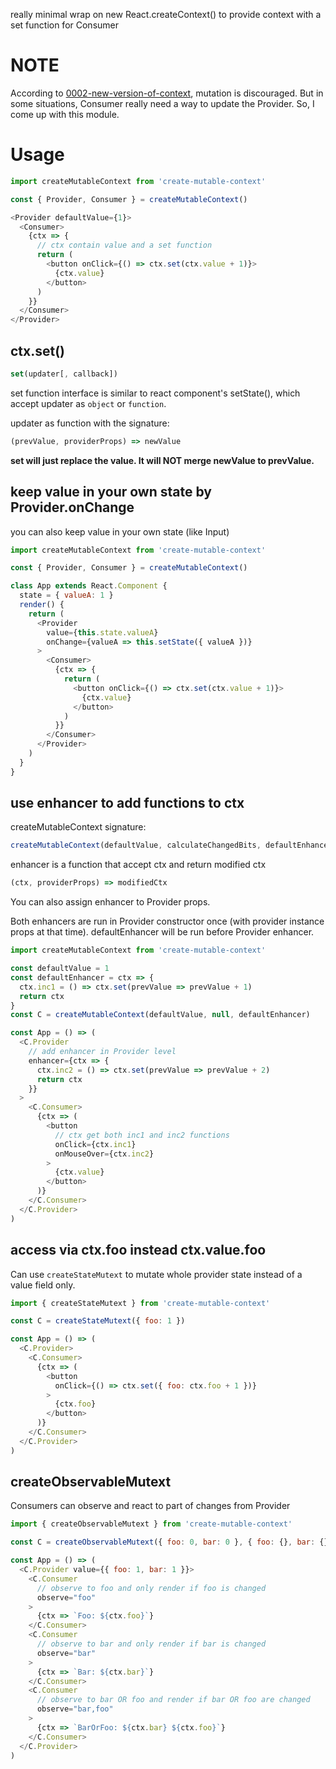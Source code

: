 really minimal wrap on new React.createContext() to provide context with a set function for Consumer



# NOTE

According to [0002-new-version-of-context](https://github.com/reactjs/rfcs/blob/master/text/0002-new-version-of-context.md#relies-on-strict-comparison-of-context-values), mutation is discouraged. But in some situations, Consumer really need a way to update the Provider. So, I come up with this module.



# Usage

```js
import createMutableContext from 'create-mutable-context'

const { Provider, Consumer } = createMutableContext()

<Provider defaultValue={1}>
  <Consumer>
    {ctx => {
      // ctx contain value and a set function
      return (
        <button onClick={() => ctx.set(ctx.value + 1)}>
          {ctx.value}
        </button>
      )
    }}
  </Consumer>
</Provider>
```



## ctx.set()

```js
set(updater[, callback])
```

set function interface is similar to react component's setState(), which accept updater as `object` or `function`.

updater as function with the signature:
```js
(prevValue, providerProps) => newValue
```

**set will just replace the value. It will NOT merge newValue to prevValue.**



## keep value in your own state by Provider.onChange

you can also keep value in your own state (like Input)

```js
import createMutableContext from 'create-mutable-context'

const { Provider, Consumer } = createMutableContext()

class App extends React.Component {
  state = { valueA: 1 }
  render() {
    return (
      <Provider
        value={this.state.valueA}
        onChange={valueA => this.setState({ valueA })}
      >
        <Consumer>
          {ctx => {
            return (
              <button onClick={() => ctx.set(ctx.value + 1)}>
                {ctx.value}
              </button>
            )
          }}
        </Consumer>
      </Provider>
    )
  }
}
```


## use enhancer to add functions to ctx

createMutableContext signature:
```js
createMutableContext(defaultValue, calculateChangedBits, defaultEnhancer)
```

enhancer is a function that accept ctx and return modified ctx
```js
(ctx, providerProps) => modifiedCtx
```

You can also assign enhancer to Provider props.

Both enhancers are run in Provider constructor once (with provider instance props at that time). defaultEnhancer will be run before Provider enhancer.

```js
import createMutableContext from 'create-mutable-context'

const defaultValue = 1
const defaultEnhancer = ctx => {
  ctx.inc1 = () => ctx.set(prevValue => prevValue + 1)
  return ctx
}
const C = createMutableContext(defaultValue, null, defaultEnhancer)

const App = () => (
  <C.Provider
    // add enhancer in Provider level
    enhancer={ctx => {
      ctx.inc2 = () => ctx.set(prevValue => prevValue + 2)
      return ctx
    }}
  >
    <C.Consumer>
      {ctx => (
        <button
          // ctx get both inc1 and inc2 functions
          onClick={ctx.inc1}
          onMouseOver={ctx.inc2}
        >
          {ctx.value}
        </button>
      )}
    </C.Consumer>
  </C.Provider>
)
```


## access via ctx.foo instead ctx.value.foo

Can use `createStateMutext` to mutate whole provider state instead of a value field only.

```js
import { createStateMutext } from 'create-mutable-context'

const C = createStateMutext({ foo: 1 })

const App = () => (
  <C.Provider>
    <C.Consumer>
      {ctx => (
        <button
          onClick={() => ctx.set({ foo: ctx.foo + 1 })}
        >
          {ctx.foo}
        </button>
      )}
    </C.Consumer>
  </C.Provider>
)
```


## createObservableMutext

Consumers can observe and react to part of changes from Provider

```js
import { createObservableMutext } from 'create-mutable-context'

const C = createObservableMutext({ foo: 0, bar: 0 }, { foo: {}, bar: {} })

const App = () => (
  <C.Provider value={{ foo: 1, bar: 1 }}>
    <C.Consumer
      // observe to foo and only render if foo is changed
      observe="foo"
    >
      {ctx => `Foo: ${ctx.foo}`}
    </C.Consumer>
    <C.Consumer
      // observe to bar and only render if bar is changed
      observe="bar"
    >
      {ctx => `Bar: ${ctx.bar}`}
    </C.Consumer>
    <C.Consumer
      // observe to bar OR foo and render if bar OR foo are changed
      observe="bar,foo"
    >
      {ctx => `BarOrFoo: ${ctx.bar} ${ctx.foo}`}
    </C.Consumer>
  </C.Provider>
)
```

